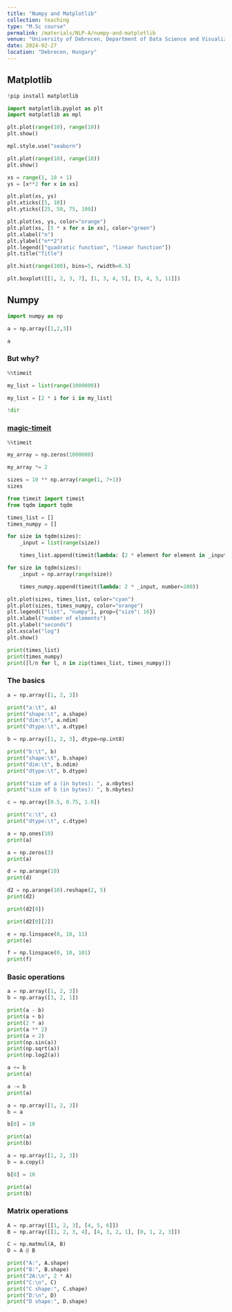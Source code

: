 ```yaml
---
title: "Numpy and Matplotlib"
collection: teaching
type: "M.Sc course"
permalink: /materials/NLP-A/numpy-and-matplotlib
venue: "University of Debrecen, Department of Data Science and Visualization"
date: 2024-02-27
location: "Debrecen, Hungary"
---
```


## Matplotlib

```python
!pip install matplotlib
```

```python
import matplotlib.pyplot as plt
import matplotlib as mpl

```

```python
plt.plot(range(10), range(10))
plt.show()
```

```python
mpl.style.use("seaborn")
```

```python
plt.plot(range(10), range(10))
plt.show()
```

```python
xs = range(1, 10 + 1)
ys = [x**2 for x in xs]
```

```python
plt.plot(xs, ys)
plt.xticks([5, 10])
plt.yticks([25, 50, 75, 100])
```

```python
plt.plot(xs, ys, color="orange")
plt.plot(xs, [5 * x for x in xs], color="green")
plt.xlabel("n")
plt.ylabel("n**2")
plt.legend(["quadratic function", "linear function"])
plt.title("Title")
```

```python
plt.hist(range(100), bins=5, rwidth=0.5)
```

```python
plt.boxplot([[1, 2, 3, 7], [1, 3, 4, 5], [3, 4, 5, 11]])
```

## Numpy

```python
import numpy as np
```

```python
a = np.array([1,2,3])
```

```python
a
```

### But why?

```python
%%timeit

my_list = list(range(1000000))

my_list = [2 * i for i in my_list]
```

```python
!dir
```

### [magic-timeit](https://ipython.org/ipython-doc/dev/interactive/magics.html#magic-timeit)

```python
%%timeit

my_array = np.zeros(1000000)

my_array *= 2
```

```python
sizes = 10 ** np.array(range(1, 7+1))
sizes
```

```python
from timeit import timeit
from tqdm import tqdm

times_list = []
times_numpy = []

for size in tqdm(sizes):
    _input = list(range(size))

    times_list.append(timeit(lambda: [2 * element for element in _input], number=100))

for size in tqdm(sizes):
    _input = np.array(range(size))

    times_numpy.append(timeit(lambda: 2 * _input, number=100))
```

```python
plt.plot(sizes, times_list, color="cyan")
plt.plot(sizes, times_numpy, color="orange")
plt.legend(["list", "numpy"], prop={"size": 16})
plt.xlabel("number of elements")
plt.ylabel("seconds")
plt.xscale("log")
plt.show()
```

```python
print(times_list)
print(times_numpy)
print([l/n for l, n in zip(times_list, times_numpy)])
```

### The basics

```python
a = np.array([1, 2, 3])

print("a:\t", a)
print("shape:\t", a.shape)
print("dim:\t", a.ndim)
print("dtype:\t", a.dtype)
```

```python
b = np.array([1, 2, 3], dtype=np.int8)
```

```python
print("b:\t", b)
print("shape:\t", b.shape)
print("dim:\t", b.ndim)
print("dtype:\t", b.dtype)
```

```python
print("size of a (in bytes): ", a.nbytes)
print("size of b (in bytes): ", b.nbytes)
```

```python
c = np.array([0.5, 0.75, 1.0])

print("c:\t", c)
print("dtype:\t", c.dtype)
```

```python
a = np.ones(10)
print(a)
```

```python
a = np.zeros(3)
print(a)
```

```python
d = np.arange(10)
print(d)
```

```python
d2 = np.arange(10).reshape(2, 5)
print(d2)
```

```python
print(d2[0])
```

```python
print(d2[0][2])
```

```python
e = np.linspace(0, 10, 11)
print(e)
```

```python
f = np.linspace(0, 10, 101)
print(f)
```

### Basic operations

```python
a = np.array([1, 2, 3])
b = np.array([3, 2, 1])

print(a - b)
print(a + b)
print(2 * a)
print(a ** 2)
print(a < 2)
print(np.sin(a))
print(np.sqrt(a))
print(np.log2(a))
```

```python
a += b
print(a)

a -= b
print(a)
```

```python
a = np.array([1, 2, 3])
b = a

b[0] = 10

print(a)
print(b)
```

```python
a = np.array([1, 2, 3])
b = a.copy()

b[0] = 10

print(a)
print(b)
```

### Matrix operations

```python
A = np.array([[1, 2, 3], [4, 5, 6]])
B = np.array([[1, 2, 3, 4], [4, 3, 2, 1], [0, 1, 2, 3]])

C = np.matmul(A, B)
D = A @ B

print("A:", A.shape)
print("B:", B.shape)
print("2A:\n", 2 * A)
print("C:\n", C)
print("C shape:", C.shape)
print("D:\n", D)
print("D shape:", D.shape)
```
```
